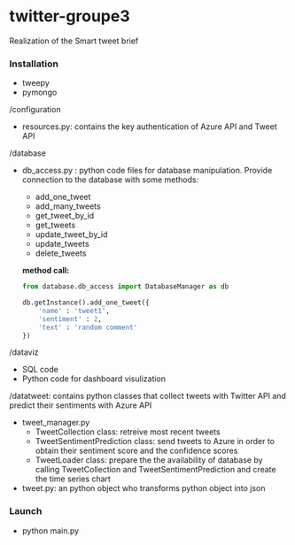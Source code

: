 
# twitter-groupe3
Realization of the Smart tweet brief

### Installation
- tweepy
- pymongo

/configuration
- resources.py: contains the key authentication of Azure API and Tweet API

/database
- db_access.py : python code files for database manipulation.
	Provide connection to the database with some methods:
	
	- add_one_tweet
	- add_many_tweets
	- get_tweet_by_id
	- get_tweets
	- update_tweet_by_id
	- update_tweets
	- delete_tweets
	
	**method call:**
    ```python
	from database.db_access import DatabaseManager as db

	db.getInstance().add_one_tweet({
        'name' : 'tweet1',
        'sentiment' : 2,
        'text' : 'random comment'
    })
    ```

/dataviz
- SQL code
- Python code for dashboard visulization

/datatweet: contains python classes that collect tweets with Twitter API and predict their sentiments with Azure API
- tweet_manager.py
	- TweetCollection class: retreive most recent tweets
	- TweetSentimentPrediction class: send tweets to Azure in order to obtain their sentiment score and the confidence scores
	- TweetLoader class: prepare the the availability of database by calling TweetCollection and TweetSentimentPrediction and create the time series chart 
- tweet.py: an python object who transforms python object into json



### Launch
- python main.py
